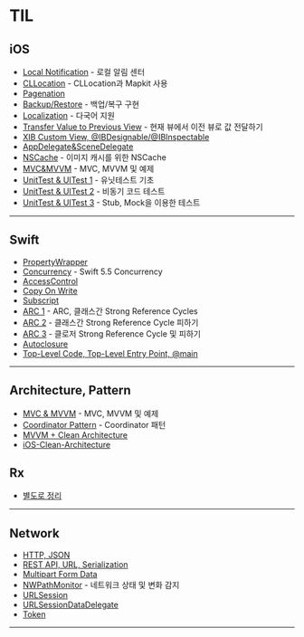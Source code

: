 # TIL

## iOS

- [Local Notification](TIL/Markdowns/Local_Notification.md) - 로컬 알림 센터  
- [CLLocation](TIL/Markdowns/CLLocation.md) - CLLocation과 Mapkit 사용  
- [Pagenation](TIL/Markdowns/Pagenation.md)
- [Backup/Restore](TIL/Markdowns/Backup_Restore.md) - 백업/복구 구현  
- [Localization](TIL/Markdowns/Localization.md) - 다국어 지원  
- [Transfer Value to Previous View](TIL/Markdowns/TransferValueToPreviousView.md) - 현재 뷰에서 이전 뷰로 값 전달하기
- [XIB Custom View, @IBDesignable/@IBInspectable](TIL/Markdowns/Custom_UIView_XIB.md)
- [AppDelegate&SceneDelegate](TIL/Markdowns/AppDelegate&SceneDelegate.md)
- [NSCache](TIL/Markdowns/NSCache.md) - 이미지 캐시를 위한 NSCache
- [MVC&MVVM](TIL/Markdowns/MVC&MVVM.md) - MVC, MVVM 및 예제
- [UnitTest & UITest 1](TIL/Markdowns/UnitTest1.md) - 유닛테스트 기초
- [UnitTest & UITest 2](TIL/Markdowns/UnitTest2.md) - 비동기 코드 테스트
- [UnitTest & UITest 3](TIL/Markdowns/UnitTest3.md) - Stub, Mock을 이용한 테스트
---

## Swift
- [PropertyWrapper](TIL/Markdowns/PropertyWrapper.md)
- [Concurrency](TIL/Markdowns/Concurrency.md) - Swift 5.5 Concurrency
- [AccessControl](TIL/Markdowns/AccessControl.md)
- [Copy On Write](TIL/Markdowns/CopyOnWrite.md)
- [Subscript](TIL/Markdowns/Subscript.md)
- [ARC 1](TIL/Markdowns/ARC1.md) - ARC, 클래스간 Strong Reference Cycles
- [ARC 2](TIL/Markdowns/ARC2.md) - 클래스간 Strong Reference Cycle 피하기
- [ARC 3](TIL/Markdowns/ARC3.md) - 클로저 Strong Reference Cycle 및 피하기
- [Autoclosure](TIL/Markdowns/Autoclosure.md)
- [Top-Level Code, Top-Level Entry Point, @main](TIL/Markdowns/AttributeMain.md)

---

## Architecture, Pattern

- [MVC & MVVM](TIL/Markdowns/MVC&MVVM.md) - MVC, MVVM 및 예제
- [Coordinator Pattern](TIL/SampleProjects/Coordinator/README.md) - Coordinator 패턴
- [MVVM + Clean Architecture](TIL/Markdowns/MVVM+CleanArchitecture.md)
- [iOS-Clean-Architecture](TIL/Markdowns/iOS-Clean-Architecture_Example_Study.md)

## Rx
- [별도로 정리](https://github.com/JD-man/StudyRx)

---

## Network

- [HTTP, JSON](TIL/Markdowns/HTTP_JSON.md)
- [REST API, URL, Serialization](TIL/Markdowns/RESTAPI_URL_Serialization.md)
- [Multipart Form Data](TIL/Markdowns/Multipart_Form_Data.md)
- [NWPathMonitor](TIL/Markdowns/NWPathMonitor.md) - 네트워크 상태 및 변화 감지  
- [URLSession](TIL/Markdowns/URLSession.md)
- [URLSessionDataDelegate](TIL/Markdowns/URLSessionDataDelegate.md)
- [Token](TIL/Markdowns/Token.md)

---